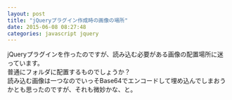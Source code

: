 ```yaml
---
layout: post
title: "jQueryプラグイン作成時の画像の場所"
date: 2015-06-08 08:27:48
categories: javascript jquery
---
```

<p>jQueryプラグインを作ったのですが、読み込む必要がある画像の配置場所に迷っています。<br>
普通にフォルダに配置するものでしょうか？<br>
読み込む画像は一つなのでいっそBase64でエンコードして埋め込んでしまおうかとも思ったのですが、それも微妙かな、と。</p>
